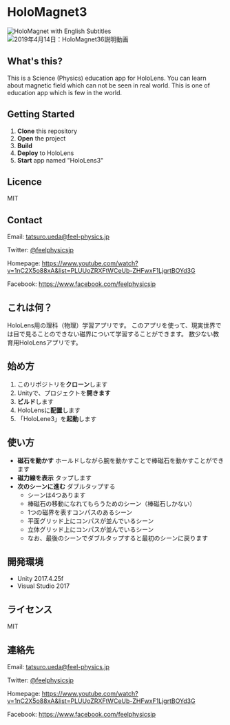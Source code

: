 # HoloMagnet3

![HoloMagnet with English Subtitles](https://user-images.githubusercontent.com/129954/56087679-a65bdc00-5eaa-11e9-8f3d-f08724833a32.gif)
![2019年4月14日：HoloMagnet36説明動画](https://user-images.githubusercontent.com/129954/56087721-73feae80-5eab-11e9-9aca-0b4f8a344ed6.gif)

## What's this?

This is a Science (Physics) education app for HoloLens.
You can learn about magnetic field which can not be seen in real world.
This is one of education app which is few in the world.

## Getting Started

1. **Clone** this repository
2. **Open** the project
3. **Build**
4. **Deploy** to HoloLens
5. **Start** app named "HoloLens3"

## Licence

MIT

## Contact

Email: tatsuro.ueda@feel-physics.jp

Twitter: [\@feelphysicsjp](https://twitter.com/feelphysicsjp)

Homepage: https://www.youtube.com/watch?v=1nC2X5o88xA&list=PLUUoZRXFtWCeUb-ZHFwxF1LjgrtBOYd3G

Facebook: https://www.facebook.com/feelphysicsjp

## これは何？

HoloLens用の理科（物理）学習アプリです。
このアプリを使って、現実世界では目で見ることのできない磁界について学習することができます。
数少ない教育用HoloLensアプリです。

## 始め方

1. このリポジトリを**クローン**します
2. Unityで、プロジェクトを**開きます**
3. **ビルド**します
4. HoloLensに**配置**します
4. 「HoloLene3」を**起動**します

## 使い方

- **磁石を動かす**
  ホールドしながら腕を動かすことで棒磁石を動かすことができます
- **磁力線を表示**
  タップします
- **次のシーンに進む**
  ダブルタップする
  - シーンは4つあります
  - 棒磁石の移動になれてもらうためのシーン（棒磁石しかない）
  - 1つの磁界を表すコンパスのあるシーン
  - 平面グリッド上にコンパスが並んでいるシーン
  - 立体グリッド上にコンパスが並んでいるシーン
  - なお、最後のシーンでダブルタップすると最初のシーンに戻ります

## 開発環境

- Unity 2017.4.25f
- Visual Studio 2017

## ライセンス
MIT

## 連絡先

Email: tatsuro.ueda@feel-physics.jp

Twitter: [@feelphysicsjp](https://twitter.com/feelphysicsjp)

Homepage: https://www.youtube.com/watch?v=1nC2X5o88xA&list=PLUUoZRXFtWCeUb-ZHFwxF1LjgrtBOYd3G

Facebook: https://www.facebook.com/feelphysicsjp
